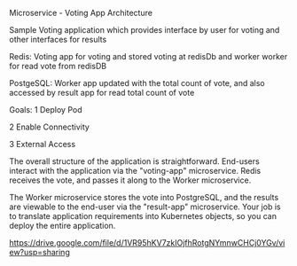 Microservice - Voting App Architecture

Sample Voting application which provides interface by user for voting and other interfaces for results

Redis: Voting app for voting and stored voting at redisDb  and worker worker for read vote from redisDB

PostgeSQL: Worker app updated with the total count of vote, and also accessed by result app for read total count of vote

Goals:
1	Deploy Pod

2	Enable Connectivity

3	External Access

The overall structure of the application is straightforward. End-users interact with the application via the "voting-app" microservice. Redis receives the vote, and passes it along to the Worker microservice. 

The Worker microservice stores the vote into PostgreSQL, and the results are viewable to the end-user via the "result-app" microservice.
Your job is to translate application requirements into Kubernetes objects, so you can deploy the entire application.

https://drive.google.com/file/d/1VR95hKV7zkIOjfhRotgNYmnwCHCj0YGv/view?usp=sharing
